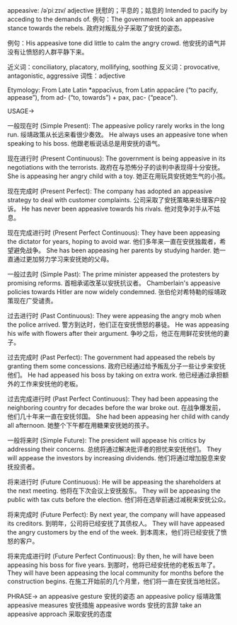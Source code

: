 appeasive: /əˈpiːzɪv/
adjective
抚慰的；平息的；姑息的
Intended to pacify by acceding to the demands of.
例句：The government took an appeasive stance towards the rebels. 政府对叛乱分子采取了安抚的姿态。

例句：His appeasive tone did little to calm the angry crowd. 他安抚的语气并没有让愤怒的人群平静下来。

近义词：conciliatory, placatory, mollifying, soothing
反义词：provocative, antagonistic, aggressive
词性：adjective


Etymology:
From Late Latin *appacīvus, from Latin appacāre (“to pacify, appease”), from ad- (“to, towards”) + pax, pac- (“peace”).


USAGE->

一般现在时 (Simple Present):
The appeasive policy rarely works in the long run.  绥靖政策从长远来看很少奏效。
He always uses an appeasive tone when speaking to his boss. 他跟老板说话总是用安抚的语气。


现在进行时 (Present Continuous):
The government is being appeasive in its negotiations with the terrorists. 政府在与恐怖分子的谈判中表现得十分安抚。
She is appeasing her angry child with a toy. 她正在用玩具安抚她生气的小孩。


现在完成时 (Present Perfect):
The company has adopted an appeasive strategy to deal with customer complaints. 公司采取了安抚策略来处理客户投诉。
He has never been appeasive towards his rivals. 他对竞争对手从不姑息。


现在完成进行时 (Present Perfect Continuous):
They have been appeasing the dictator for years, hoping to avoid war. 他们多年来一直在安抚独裁者，希望避免战争。
She has been appeasing her parents by studying harder. 她一直通过更加努力学习来安抚她的父母。


一般过去时 (Simple Past):
The prime minister appeased the protesters by promising reforms. 首相承诺改革以安抚抗议者。
Chamberlain's appeasive policies towards Hitler are now widely condemned. 张伯伦对希特勒的绥靖政策现在广受谴责。


过去进行时 (Past Continuous):
They were appeasing the angry mob when the police arrived. 警方到达时，他们正在安抚愤怒的暴徒。
He was appeasing his wife with flowers after their argument. 争吵之后，他正在用鲜花安抚他的妻子。


过去完成时 (Past Perfect):
The government had appeased the rebels by granting them some concessions. 政府已经通过给予叛乱分子一些让步来安抚他们。
He had appeased his boss by taking on extra work. 他已经通过承担额外的工作来安抚他的老板。


过去完成进行时 (Past Perfect Continuous):
They had been appeasing the neighboring country for decades before the war broke out. 在战争爆发前，他们几十年来一直在安抚邻国。
She had been appeasing her child with candy all afternoon. 她整个下午都在用糖果安抚她的孩子。


一般将来时 (Simple Future):
The president will appease his critics by addressing their concerns. 总统将通过解决批评者的担忧来安抚他们。
They will appease the investors by increasing dividends. 他们将通过增加股息来安抚投资者。


将来进行时 (Future Continuous):
He will be appeasing the shareholders at the next meeting. 他将在下次会议上安抚股东。
They will be appeasing the public with tax cuts before the election. 他们将在选举前通过减税来安抚公众。


将来完成时 (Future Perfect):
By next year, the company will have appeased its creditors. 到明年，公司将已经安抚了其债权人。
They will have appeased the angry customers by the end of the week. 到本周末，他们将已经安抚了愤怒的客户。


将来完成进行时 (Future Perfect Continuous):
By then, he will have been appeasing his boss for five years. 到那时，他将已经安抚他的老板五年了。
They will have been appeasing the local community for months before the construction begins. 在施工开始前的几个月里，他们将一直在安抚当地社区。



PHRASE->
an appeasive gesture  安抚的姿态
an appeasive policy  绥靖政策
appeasive measures  安抚措施
appeasive words  安抚的言辞
take an appeasive approach 采取安抚的态度
